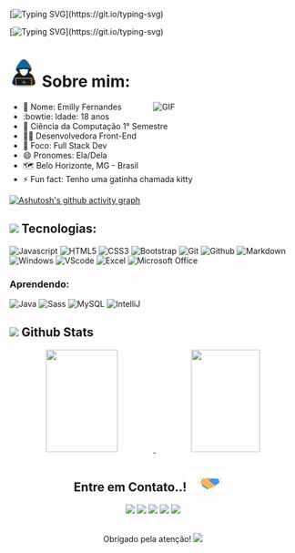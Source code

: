 [![Typing SVG](https://readme-typing-svg.herokuapp.com?font=Varela+Round&size=40&duration=4000&pause=3000&color=6ED8E5&center=true&vCenter=true&repeat=true&width=1000&lines=Bem+Vindo+ao+meu+GitHub!)](https://git.io/typing-svg)

[![Typing SVG](https://readme-typing-svg.herokuapp.com?font=Varela+Round&size=35&duration=4000&pause=3000&color=6ED8E5&center=true&vCenter=true&repeat=true&width=1000&lines=%C3%89+a+Emilly+Fernandes+aqui.)](https://git.io/typing-svg)

# <picture><img src = "https://github.com/0xAbdulKhalid/0xAbdulKhalid/raw/main/assets/mdImages/about_me.gif" width = 50px></picture> **Sobre mim:**

 <img align="right" width="50%" alt="GIF" src="https://media.giphy.com/media/836HiJc7pgzy8iNXCn/giphy.gif" />

- :raising_hand: Nome: Emilly Fernandes
- :bowtie: Idade: 18 anos
- 🔭 Ciência da Computação 1° Semestre
- 👩‍💻 Desenvolvedora Front-End
- :dart: Foco: Full Stack Dev
- 😄 Pronomes: Ela/Dela
- 🗺️ Belo Horizonte, MG - Brasil
- ⚡ Fun fact: Tenho uma gatinha chamada kitty

[![Ashutosh's github activity graph](https://github-readme-activity-graph.vercel.app/graph?username=emilyfas&bg_color=0d1117&color=0097A7&line=6ED8E5&point=0097A7&area=true&hide_border=true)](https://github.com/ashutosh00710/github-readme-activity-graph)


## <img src="https://media2.giphy.com/media/QssGEmpkyEOhBCb7e1/giphy.gif?cid=ecf05e47a0n3gi1bfqntqmob8g9aid1oyj2wr3ds3mg700bl&rid=giphy.gif" width ="25"><b> Tecnologias:</b>

![Javascript](https://img.shields.io/badge/JavaScript-F7DF1E?style=for-the-badge&logo=javascript&logoColor=black)
![HTML5](https://img.shields.io/badge/HTML5-E34F26?style=for-the-badge&logo=html5&logoColor=white)
![CSS3](https://img.shields.io/badge/CSS3-1572B6?style=for-the-badge&logo=css3&logoColor=white)
![Bootstrap](https://img.shields.io/badge/Bootstrap-563D7C?style=for-the-badge&logo=bootstrap&logoColor=white)
![Git](https://img.shields.io/badge/GIT-E44C30?style=for-the-badge&logo=git&logoColor=white)
![Github](https://img.shields.io/badge/GitHub-100000?style=for-the-badge&logo=github&logoColor=white)
![Markdown](https://img.shields.io/badge/Markdown-000000?style=for-the-badge&logo=markdown&logoColor=white)
![Windows](https://img.shields.io/badge/Windows-0078D6?style=for-the-badge&logo=windows&logoColor=white)
![VScode](https://img.shields.io/badge/Visual_Studio_Code-0078D4?style=for-the-badge&logo=visual%20studio%20code&logoColor=white)
![Excel](https://img.shields.io/badge/Microsoft_Excel-217346?style=for-the-badge&logo=microsoft-excel&logoColor=white)
![Microsoft Office](https://img.shields.io/badge/Microsoft_Office-D83B01?style=for-the-badge&logo=microsoft-office&logoColor=white)
 
### Aprendendo:
![Java](https://img.shields.io/badge/Java-ED8B00?style=for-the-badge&logo=openjdk&logoColor=white)
![Sass](https://img.shields.io/badge/Sass-CC6699?style=for-the-badge&logo=sass&logoColor=white)
![MySQL](https://img.shields.io/badge/MySQL-1572B6?style=for-the-badge&logo=mysql&logoColor=white)
![IntelliJ](https://img.shields.io/badge/IntelliJ_IDEA-000000.svg?style=for-the-badge&logo=intellij-idea&logoColor=white)

## <img src="https://media.giphy.com/media/iY8CRBdQXODJSCERIr/giphy.gif" width="35"><b> Github Stats </b>

<p align="center">

<a href="https://github.com/emilyfas">

  <img height="180em" width="50%" src="https://github-readme-stats-eight-theta.vercel.app/api?username=emilyfas&show_icons=true&theme=tokyonight&include_all_commits=true&count_private=true"/>

  <img height="180em" width="49%" src="https://github-readme-stats-eight-theta.vercel.app/api/top-langs/?username=emilyfas&layout=compact&langs_count=8&theme=tokyonight"/>

</a>

</p>
  
<div align="center">  
  
## <b> Entre em Contato..!</b><img src="https://github.com/0xAbdulKhalid/0xAbdulKhalid/raw/main/assets/mdImages/handshake.gif" width ="80">
<div>
<a href="https://wa.me/5531989018696?text=Me+mande+um+Oi+%3A%29" target="_blank"><img src="https://img.shields.io/badge/WhatsApp-25D366?style=for-the-badge&logo=whatsapp&logoColor=white" target="_blank"></a>
<a href="https://instagram.com/emillygarai" target="_blank"><img src="https://img.shields.io/badge/-Instagram-%23E4405F?style=for-the-badge&logo=instagram&logoColor=white" target="_blank"></a>
<a href="https://twitter.com/emilly_fernads" target="_blank"><img src="https://img.shields.io/badge/Twitter-1DA1F2?style=for-the-badge&logo=twitter&logoColor=white" target="_blank"></a>
<a href = "mailto:emilly.fernandesads@gmail.com"><img src="https://img.shields.io/badge/Gmail-D14836?style=for-the-badge&logo=gmail&logoColor=white" target="_blank"></a>
<a href="https://www.linkedin.com/in/emilly-fernandes-alves-de-souza-2b451a24b" target="_blank"><img src="https://img.shields.io/badge/-LinkedIn-%230077B5?style=for-the-badge&logo=linkedin&logoColor=white" target="_blank"></a>   
</div>
</div>

<br>
<div align="center">  
  
Obrigado pela atenção! <img src="https://media.giphy.com/media/7j2hfyeVcDtf2/giphy.gif" width="50" />
</div>
